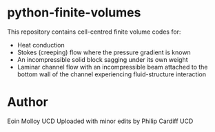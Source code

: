 # python-finite-volumes

This repository contains cell-centred finite volume codes for:

- Heat conduction
- Stokes (creeping) flow where the pressure gradient is known
- An incompressible solid block sagging under its own weight
- Laminar channel flow with an incompressible beam attached to the bottom wall of the channel experiencing fluid-structure interaction

# Author
Eoin Molloy UCD
Uploaded with minor edits by Philip Cardiff UCD
